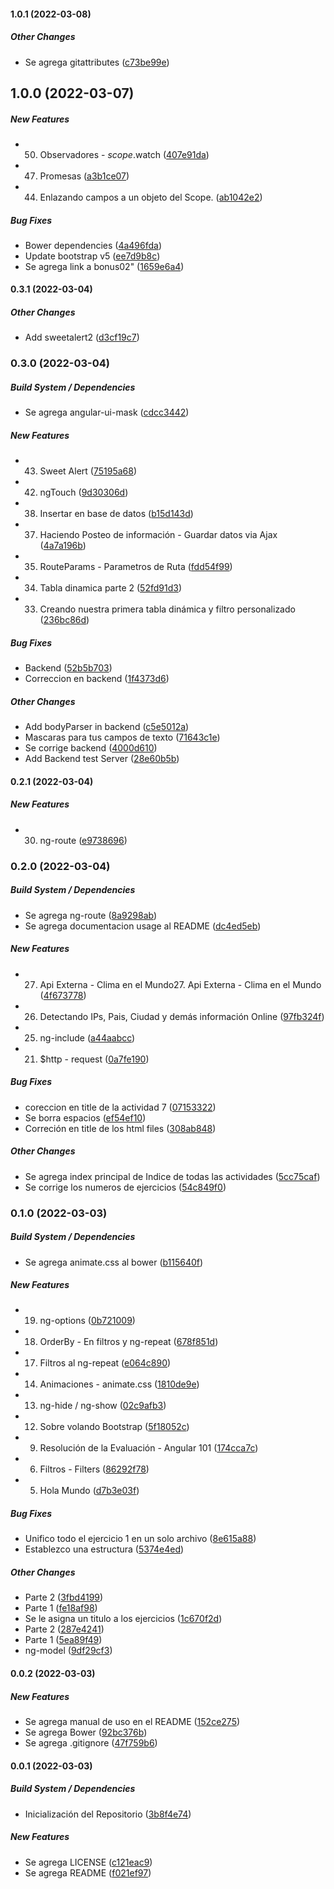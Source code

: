 #### 1.0.1 (2022-03-08)

##### Other Changes

* Se agrega gitattributes ([c73be99e](https://github.com/maurodviveros/course_AngularJS/commit/c73be99e1edc10ea0297ca167cb52cc74db71ff3))

## 1.0.0 (2022-03-07)

##### New Features

* 50. Observadores - $scope.$watch ([407e91da](https://github.com/maurodviveros/course_AngularJS/commit/407e91da606836973844fcc64c4deae7da30397e))
* 47. Promesas ([a3b1ce07](https://github.com/maurodviveros/course_AngularJS/commit/a3b1ce074cc4601bcbd6a0348e1fa3d4bcd40156))
* 44. Enlazando campos a un objeto del Scope. ([ab1042e2](https://github.com/maurodviveros/course_AngularJS/commit/ab1042e29449b206ee860498acc672997944195e))

##### Bug Fixes

* Bower dependencies ([4a496fda](https://github.com/maurodviveros/course_AngularJS/commit/4a496fdafa3b927956bc6ba3f91cd076607e43f9))
* Update bootstrap v5 ([ee7d9b8c](https://github.com/maurodviveros/course_AngularJS/commit/ee7d9b8c3fbb3b413ac6b2bd81f245886f93a1e4))
* Se agrega link a bonus02" ([1659e6a4](https://github.com/maurodviveros/course_AngularJS/commit/1659e6a49108ec539bc5b7a41ab5fd6d64a43068))

#### 0.3.1 (2022-03-04)

##### Other Changes

* Add sweetalert2 ([d3cf19c7](https://github.com/maurodviveros/course_AngularJS/commit/d3cf19c790eed4101506a91f6a7261739c31c5d9))

### 0.3.0 (2022-03-04)

##### Build System / Dependencies

* Se agrega angular-ui-mask ([cdcc3442](https://github.com/maurodviveros/course_AngularJS/commit/cdcc34425eed8a292d7f5fb049548024ccf99412))

##### New Features

* 43. Sweet Alert ([75195a68](https://github.com/maurodviveros/course_AngularJS/commit/75195a683d368ea832f7540c2a877a72b2e98ef8))
* 42. ngTouch ([9d30306d](https://github.com/maurodviveros/course_AngularJS/commit/9d30306d8f1a0e31b7520bc0f10b78888a4a6fec))
* 38. Insertar en base de datos ([b15d143d](https://github.com/maurodviveros/course_AngularJS/commit/b15d143da07b964f9ed68aade6b556c072e7e51e))
* 37. Haciendo Posteo de información - Guardar datos via Ajax ([4a7a196b](https://github.com/maurodviveros/course_AngularJS/commit/4a7a196b007b6d947f2c9fab4116e7ad3a6edfb8))
* 35. RouteParams - Parametros de Ruta ([fdd54f99](https://github.com/maurodviveros/course_AngularJS/commit/fdd54f991da0a2396a6011e66dc4853dadab2106))
* 34. Tabla dinamica parte 2 ([52fd91d3](https://github.com/maurodviveros/course_AngularJS/commit/52fd91d35ff4dede56780c53a83876b8d6ab9dc2))
* 33. Creando nuestra primera tabla dinámica y filtro personalizado ([236bc86d](https://github.com/maurodviveros/course_AngularJS/commit/236bc86d922ac0425e629b2c437d5a5d10f7a797))

##### Bug Fixes

* Backend ([52b5b703](https://github.com/maurodviveros/course_AngularJS/commit/52b5b7039c5ccdb50e72906a165bdfabb74c7dc5))
* Correccion en backend ([1f4373d6](https://github.com/maurodviveros/course_AngularJS/commit/1f4373d68d669e425f76795fbc230c012a786f89))

##### Other Changes

* Add bodyParser in backend ([c5e5012a](https://github.com/maurodviveros/course_AngularJS/commit/c5e5012a6a9533149b03e759330026793b6491bc))
*  Mascaras para tus campos de texto ([71643c1e](https://github.com/maurodviveros/course_AngularJS/commit/71643c1ef5fffdd01988b0801cedecfdc2b1a1e5))
* Se corrige backend ([4000d610](https://github.com/maurodviveros/course_AngularJS/commit/4000d61076db9846065a4d3e2d9d620b56ba8995))
* Add Backend test Server ([28e60b5b](https://github.com/maurodviveros/course_AngularJS/commit/28e60b5b6c86dc6856940a7e23aaf142c65299e0))

#### 0.2.1 (2022-03-04)

##### New Features

* 30. ng-route ([e9738696](https://github.com/maurodviveros/course_AngularJS/commit/e97386963833ee211a99d81594ee268ee7fd6053))

### 0.2.0 (2022-03-04)

##### Build System / Dependencies

* Se agrega ng-route ([8a9298ab](https://github.com/maurodviveros/course_AngularJS/commit/8a9298ab25b9af42e644315b46f7deafedb27e98))
*  Se agrega documentacion usage al README ([dc4ed5eb](https://github.com/maurodviveros/course_AngularJS/commit/dc4ed5ebc598453e0bb48f4133cc73281481a5da))

##### New Features

* 27. Api Externa - Clima en el Mundo27. Api Externa - Clima en el Mundo ([4f673778](https://github.com/maurodviveros/course_AngularJS/commit/4f67377853f39f7a020bfd5c31eaa109692d55b0))
* 26. Detectando IPs, Pais, Ciudad y demás información Online ([97fb324f](https://github.com/maurodviveros/course_AngularJS/commit/97fb324fcd5defefc36f8ddae3c90a4b77e96b5c))
* 25. ng-include ([a44aabcc](https://github.com/maurodviveros/course_AngularJS/commit/a44aabcc55c2260a2dc9d4850b109c09b38860a8))
* 21. $http - request ([0a7fe190](https://github.com/maurodviveros/course_AngularJS/commit/0a7fe190512fa05f39ff5fdcd8ca151bb5745b74))

##### Bug Fixes

* coreccion en title de la actividad 7 ([07153322](https://github.com/maurodviveros/course_AngularJS/commit/071533229ccf0c82eb76415c9a5d4d611910b024))
* Se borra espacios ([ef54ef10](https://github.com/maurodviveros/course_AngularJS/commit/ef54ef106e44f402137a2f9622e6835ddea0f682))
* Correción en title de los html files ([308ab848](https://github.com/maurodviveros/course_AngularJS/commit/308ab848ec78e5d8d5ad3180b409aba01a572722))

##### Other Changes

* Se agrega index principal de Indice de todas las actividades ([5cc75caf](https://github.com/maurodviveros/course_AngularJS/commit/5cc75caf0e8f95e68de3f2b73c67d07b0980242b))
* Se corrige los numeros de ejercicios ([54c849f0](https://github.com/maurodviveros/course_AngularJS/commit/54c849f01b1a9fffedfece5da58d9dd82b1daa1d))

### 0.1.0 (2022-03-03)

##### Build System / Dependencies

* Se agrega animate.css al bower ([b115640f](https://github.com/maurodviveros/course_AngularJS/commit/b115640f53d934fd29277d45aeb0b8cb60f1a7ff))

##### New Features

* 19. ng-options ([0b721009](https://github.com/maurodviveros/course_AngularJS/commit/0b7210099f242ea2ba2e1f5b66b6d34ac74b85fd))
* 18. OrderBy - En filtros y ng-repeat ([678f851d](https://github.com/maurodviveros/course_AngularJS/commit/678f851d67004c7417b9be14ca9180789f32c7b3))
* 17. Filtros al ng-repeat ([e064c890](https://github.com/maurodviveros/course_AngularJS/commit/e064c890ddd1b788cbe3a4175d1d2192aff9d274))
* 14. Animaciones - animate.css ([1810de9e](https://github.com/maurodviveros/course_AngularJS/commit/1810de9e1d2c50400a7b7283feb2e9f2a1519dfd))
* 13. ng-hide / ng-show ([02c9afb3](https://github.com/maurodviveros/course_AngularJS/commit/02c9afb38d4d99e51e5b77d1638d11c65f918775))
* 12. Sobre volando Bootstrap ([5f18052c](https://github.com/maurodviveros/course_AngularJS/commit/5f18052c3c686822f651f835eafe616e154e84bd))
* 9. Resolución de la Evaluación - Angular 101 ([174cca7c](https://github.com/maurodviveros/course_AngularJS/commit/174cca7c316a3198f8e1f46c5800ed128c11357e))
* 6. Filtros - Filters ([86292f78](https://github.com/maurodviveros/course_AngularJS/commit/86292f7860540e328d13f24a101a8fcf813c706f))
* 5. Hola Mundo ([d7b3e03f](https://github.com/maurodviveros/course_AngularJS/commit/d7b3e03faee7fc4b011873c772d14027d6c75a43))

##### Bug Fixes

* Unifico todo el ejercicio 1 en un solo archivo ([8e615a88](https://github.com/maurodviveros/course_AngularJS/commit/8e615a88fc7f133035840aeb447166087526b59e))
* Establezco una estructura ([5374e4ed](https://github.com/maurodviveros/course_AngularJS/commit/5374e4ed4eb5dd734464904480d970f3d48416fa))

##### Other Changes

*  Parte 2 ([3fbd4199](https://github.com/maurodviveros/course_AngularJS/commit/3fbd41999e9fbf4c348f6380d27cd3e8dcc605a9))
*  Parte 1 ([fe18af98](https://github.com/maurodviveros/course_AngularJS/commit/fe18af985821479efc6484cffd9a443980a52e03))
* Se le asigna un titulo a los ejercicios ([1c670f2d](https://github.com/maurodviveros/course_AngularJS/commit/1c670f2db82c45355641801df00a0f28677ac1e1))
*  Parte 2 ([287e4241](https://github.com/maurodviveros/course_AngularJS/commit/287e42416191f14ce41e6d20f24bf767d6b7176e))
*  Parte 1 ([5ea89f49](https://github.com/maurodviveros/course_AngularJS/commit/5ea89f4916f4a5557517f4246536d768e4bd1513))
*  ng-model ([9df29cf3](https://github.com/maurodviveros/course_AngularJS/commit/9df29cf31501eda8a6d2f7e5e0d9c921404ca97b))

#### 0.0.2 (2022-03-03)

##### New Features

* Se agrega manual de uso en el README ([152ce275](https://github.com/maurodviveros/course_AngularJS/commit/152ce275b31c1f9a2e4a0204e977b109b5f62624))
* Se agrega Bower ([92bc376b](https://github.com/maurodviveros/course_AngularJS/commit/92bc376b07c04c8d1a1d1ca55bdfa779e34441bc))
* Se agrega .gitignore ([47f759b6](https://github.com/maurodviveros/course_AngularJS/commit/47f759b6e4aab60e4a8b744fc7a18f8f9ce4e4f6))

#### 0.0.1 (2022-03-03)

##### Build System / Dependencies

* Inicialización del Repositorio ([3b8f4e74](https://github.com/maurodviveros/course_AngularJS/commit/3b8f4e746ebf4d2202186b5129cc22bdfbe89efb))

##### New Features

* Se agrega LICENSE ([c121eac9](https://github.com/maurodviveros/course_AngularJS/commit/c121eac9a0ae1370e323a3b70d6dc0904cdda877))
* Se agrega README ([f021ef97](https://github.com/maurodviveros/course_AngularJS/commit/f021ef97df6c1ef7b6af0a23bfc64f0bb59d98e9))

